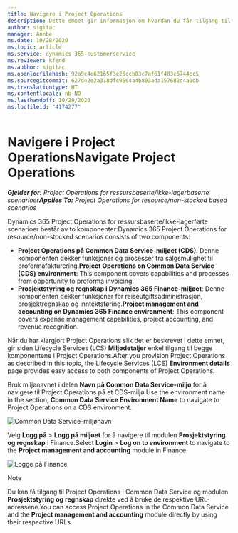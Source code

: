 ```yaml
---
title: Navigere i Project Operations
description: Dette emnet gir informasjon om hvordan du får tilgang til Project Operations fra Lifecycle Services.
author: sigitac
manager: Annbe
ms.date: 10/28/2020
ms.topic: article
ms.service: dynamics-365-customerservice
ms.reviewer: kfend
ms.author: sigitac
ms.openlocfilehash: 92a9c4e62165f3e26ccb03c7af61f483c6744cc5
ms.sourcegitcommit: 627d42e2a318dfc9564a4b803ada157682d4a0db
ms.translationtype: HT
ms.contentlocale: nb-NO
ms.lasthandoff: 10/29/2020
ms.locfileid: "4174277"
---
```

# <a name="navigate-project-operations"></a><span data-ttu-id="3282c-103">Navigere i Project Operations</span><span class="sxs-lookup"><span data-stu-id="3282c-103">Navigate Project Operations</span></span>

<span data-ttu-id="3282c-104">_**Gjelder for:** Project Operations for ressursbaserte/ikke-lagerbaserte scenarioer_</span><span class="sxs-lookup"><span data-stu-id="3282c-104">_**Applies To:** Project Operations for resource/non-stocked based scenarios_</span></span>

<span data-ttu-id="3282c-105">Dynamics 365 Project Operations for ressursbaserte/ikke-lagerførte scenarioer består av to komponenter:</span><span class="sxs-lookup"><span data-stu-id="3282c-105">Dynamics 365 Project Operations for resource/non-stocked scenarios consists of two components:</span></span> 

 - <span data-ttu-id="3282c-106">**Project Operations på Common Data Service-miljøet (CDS)**: Denne komponenten dekker funksjoner og prosesser fra salgsmulighet til proformafakturering.</span><span class="sxs-lookup"><span data-stu-id="3282c-106">**Project Operations on Common Data Service (CDS) environment**: This component covers capabilities and processes from opportunity to proforma invoicing.</span></span> 
 - <span data-ttu-id="3282c-107">**Prosjektstyring og regnskap i Dynamics 365 Finance-miljøet**: Denne komponenten dekker funksjoner for reiseutgiftsadministrasjon, prosjektregnskap og inntektsføring.</span><span class="sxs-lookup"><span data-stu-id="3282c-107">**Project management and accounting on Dynamics 365 Finance environment**: This component covers expense management capabilities, project accounting, and revenue recognition.</span></span> 

<span data-ttu-id="3282c-108">Når du har klargjort Project Operations slik det er beskrevet i dette emnet, gir siden Lifecycle Services (LCS) **Miljødetaljer** enkel tilgang til begge komponentene i Project Operations.</span><span class="sxs-lookup"><span data-stu-id="3282c-108">After you provision Project Operations as described in this topic, the Lifecycle Services (LCS) **Environment details** page provides easy access to both components of Project Operations.</span></span>  

<span data-ttu-id="3282c-109">Bruk miljønavnet i delen **Navn på Common Data Service-miljø** for å navigere til Project Operations på et CDS-miljø.</span><span class="sxs-lookup"><span data-stu-id="3282c-109">Use the environment name in the section, **Common Data Service Environment Name** to navigate to Project Operations on a CDS environment.</span></span> 

  ![Common Data Service-miljønavn](./media/environment-name.PNG)

<span data-ttu-id="3282c-111">Velg **Logg på** > **Logg på miljøet** for å navigere til modulen **Prosjektstyring og regnskap** i Finance.</span><span class="sxs-lookup"><span data-stu-id="3282c-111">Select **Login** > **Log on to environment** to navigate to the **Project management and accounting** module in Finance.</span></span>  

   ![Logge på Finance](./media/environment-login.PNG)

> [!NOTE]
> <span data-ttu-id="3282c-113">Du kan få tilgang til Project Operations i Common Data Service og modulen **Prosjektstyring og regnskap** direkte ved å bruke de respektive URL-adressene.</span><span class="sxs-lookup"><span data-stu-id="3282c-113">You can access Project Operations in the Common Data Service and the **Project management and accounting** module directly by using their respective URLs.</span></span> 
